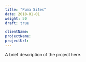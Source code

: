 ```yaml
---
title: "Puma Sites"
date: 2018-01-01
weight: 50
draft: true

clientName:
projectName:
projectUrl:
---
```


A brief description of the project here.
